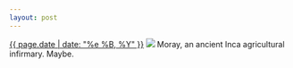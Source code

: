 ```yaml
---
layout: post
---
```


<p>
  <time><a href="/189">{{ page.date | date: "%e %B, %Y" }}</a></time>
  <a href="/189"><img src="{{ site.assets_url }}/189.jpg"/></a>
  <span>Moray, an ancient Inca agricultural infirmary. Maybe.</span>
</p>
